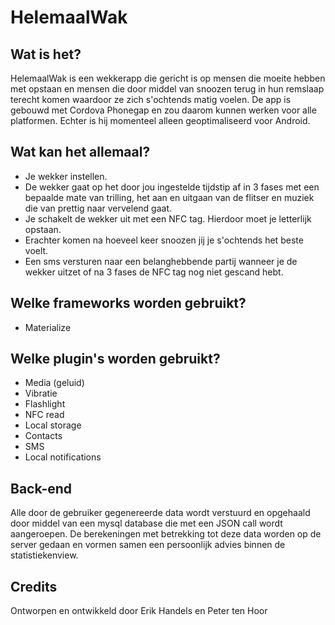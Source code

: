 # HelemaalWak

## Wat is het?

HelemaalWak is een wekkerapp die gericht is op mensen die moeite hebben met opstaan en mensen die door middel van snoozen terug in hun remslaap terecht komen waardoor ze zich s'ochtends matig voelen. De app is gebouwd met Cordova Phonegap en zou daarom kunnen werken voor alle platformen. Echter is hij momenteel alleen geoptimaliseerd voor Android.

## Wat kan het allemaal?

- Je wekker instellen.
- De wekker gaat op het door jou ingestelde tijdstip af in 3 fases met een bepaalde mate van trilling, het aan en uitgaan van de flitser en muziek die van prettig naar vervelend gaat.
- Je schakelt de wekker uit met een NFC tag. Hierdoor moet je letterlijk opstaan.
- Erachter komen na hoeveel keer snoozen jij je s'ochtends het beste voelt.
- Een sms versturen naar een belanghebbende partij wanneer je de wekker uitzet of na 3 fases de NFC tag nog niet gescand hebt.

## Welke frameworks worden gebruikt?

- Materialize

## Welke plugin's worden gebruikt?

- Media (geluid)
- Vibratie
- Flashlight
- NFC read
- Local storage
- Contacts
- SMS
- Local notifications

## Back-end

Alle door de gebruiker gegenereerde data wordt verstuurd en opgehaald door middel van een mysql database die met een JSON call wordt aangeroepen. De berekeningen met betrekking tot deze data worden op de server gedaan en vormen samen een persoonlijk advies binnen de statistiekenview.

## Credits

Ontworpen en ontwikkeld door Erik Handels en Peter ten Hoor
